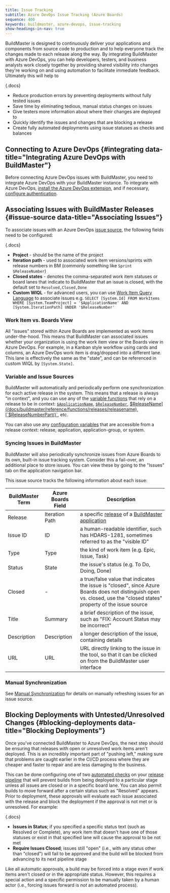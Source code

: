 ```yaml
---
title: Issue Tracking
subtitle: Azure DevOps Issue Tracking (Azure Boards)
sequence: 400
keywords: buildmaster, azure-devops, issue-tracking
show-headings-in-nav: true
---
```


BuildMaster is designed to continuously deliver your applications and components from source code to production and to help everyone track the changes made to each release along the way. By integrating BuildMaster with Azure DevOps, you can help developers, testers, and business analysts work closely together by providing shared visibility into changes they're working on and using automation to facilitate immediate feedback. Ultimately this will help to

{.docs}
- Reduce production errors by preventing deployments without fully tested issues
- Save time by eliminating tedious, manual status changes on issues
- Give testers more information about where their changes are deployed to
- Quickly identify the issues and changes that are blocking a release
- Create fully automated deployments using issue statuses as checks and balances

## Connecting to Azure DevOps {#integrating data-title="Integrating Azure DevOps with BuildMaster"}

Before connecting Azure DevOps issues with BuildMaster, you need to integrate Azure DevOps with your BuildMaster instance. To integrate with Azure DevOps, [install the Azure DevOps extension](/docs/buildmaster/integrations/azure-devops#extension), and if necessary, [configure authentication](/docs/buildmaster/integrations/azure-devops#authentication).

## Associating Issues with BuildMaster Releases {#issue-source data-title="Associating Issues"}

To associate issues with an Azure DevOps [issue source](/docs/buildmaster/verification/issue-tracking#issues-sources), the following fields need to be configured:

{.docs}
 - **Project** - should be the name of the project
 - **Iteration path** - used to associated work item versions/sprints with release numbers in BM (commonly something like  `Sprint $ReleaseNumber`)
 - **Closed states** - denotes the comma-separated work item statuses or board lanes that indicate to BuildMaster that an issue is closed, with the default set to `Resolved,Closed,Done`
 - **Custom WIQL** - for advanced users, you can use [Work Item Query Language](https://docs.microsoft.com/en-us/azure/devops/boards/queries/wiql-syntax) to associate issues e.g. `SELECT [System.Id] FROM WorkItems WHERE [System.TeamProject] = '$ApplicationName' AND [System.IterationPath] UNDER '$ReleaseNumber'`

### Work Item vs. Boards View

All "issues" stored within Azure Boards are implemented as work items under-the-hood. This means that BuildMaster can associated issues whether your organization is using the work item view or the Boards view in Azure DevOps. For example, in a Kanban style workflow using cards and columns, an Azure DevOps work item is drag/dropped into a different lane. This lane is effectively the same as the "state", and can be referenced in custom WIQL by `[System.State]`.

### Variable and Issue Sources

BuildMaster will automatically and periodically perform one synchronization for each active release in the system. This means that a release is always "in context", and you can use any of the [variable functions](/docs/buildmaster/reference/functions) that rely on a release to be in context: [`$ApplicationName`](/docs/buildmaster/reference/functions/applications/applicationname), [`$ReleaseNumber`](/docs/buildmaster/reference/functions/releases/releasenumber), [$ReleaseName](/docs/buildmaster/reference/functions/releases/releasename), [`$ReleaseNumberPart()`](/docs/buildmaster/reference/functions/releases/releasenumberpart), etc.

You can also use any [configuration variables](/docs/buildmaster/administration/configuration-variables) that are accessible from a release context: release, application, application-group, or system.

### Syncing Issues in BuildMaster

BuildMaster will also periodically synchronize issues from Azure Boards to its own, built-in issue tracking system. Consider this a fail-over, an additional place to store issues. You can view these by going to the "Issues" tab on the application navigation bar.

This issue source tracks the following information about each issue:

| BuildMaster Term | Azure Boards Field | Description |
|--|--|--|
| Release | Iteration Path | a specific [release](/docs/buildmaster/releases/overview) of a [BuildMaster application](/docs/buildmaster/administration/applications) |
| Issue ID | ID | a human-readable identifier, such has HDARS-1281, sometimes referred to as the "visible ID" |
| Type | Type | the kind of work item (e.g. Epic, Issue, Task) |
| Status | State | the issue's status (e.g. To Do, Doing, Done) |
| Closed | - | a true/false value that indicates the issue is "closed", since Azure Boards does not distinguish open vs. closed, use the "closed states" property of the issue source |
| Title | Summary | a brief description of the issue, such as "FIX: Account Status may be incorrect" |
| Description | Description | a longer description of the issue, containing details |
| URL | URL | URL directly linking to the issue in the tool, so that it can be clicked on from the BuildMaster user interface |

### Manual Synchronization

See [Manual Synchronization](/docs/buildmaster/verification/issue-tracking) for details on manually refreshing issues for an issue source.

## Blocking Deployments with Untested/Unresolved Changes {#blocking-deployments data-title="Blocking Deployments"}

Once you've connected BuildMaster to Azure DevOps, the next step should be ensuring that releases with open or unresolved work items aren't deployed. This is an incredibly important part of "pushing left," making sure that problems are caught earlier in the CI/CD process where they are cheaper and faster to repair and are less damaging to the business.

This can be done configuring one of two [automated checks](/docs/buildmaster/verification/pipelines/approvals-and-gates/automated-checks) on your [release pipeline](/docs/buildmaster/verification/pipelines) that will prevent builds from being deployed to a particular stage unless all issues are closed or in a specific board lane. You can also permit builds to move forward after a certain status such as "Resolved" appears. Prior to deployment, these approvals will evaluate each issue associated with the release and block the deployment if the approval is not met or is unresolved. For example:

{.docs}
- **Issues in Status**; if you specified a specific status text (such as Resolved or Complete), any work item that doesn't have one of those statuses or exist in that specified lane will cause the approval to be not met
- **Require Issues Closed**; issues still "open" (i.e., with any status other than "closed") will fail to be approved and the build will be blocked from advancing to its next pipeline stage

Like all automatic approvals, a build may be forced into a stage even if work items aren't closed or in the appropriate status. However, this requires a special action and a specific permission to be manually taken by a human actor (i.e., forcing issues forward is *not* an automated process).
